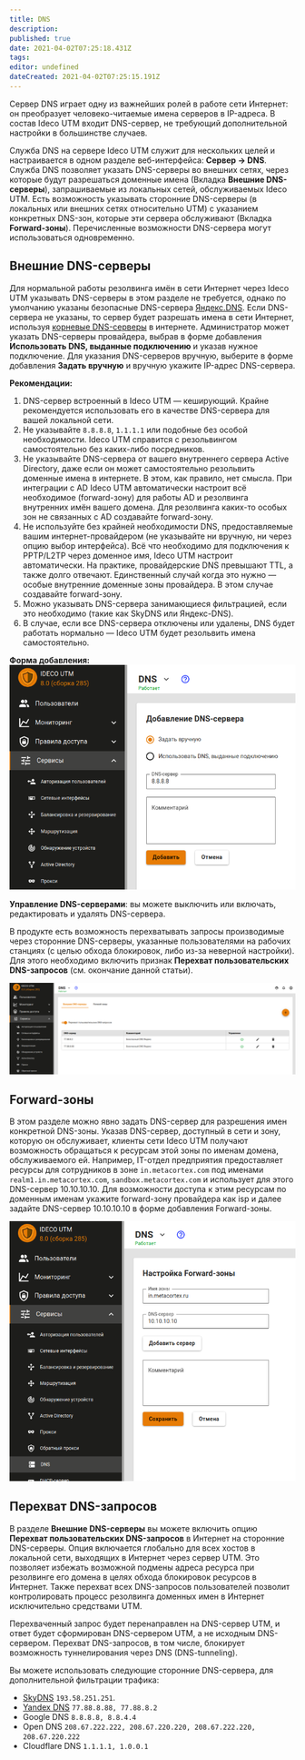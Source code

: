 ```yaml
---
title: DNS
description: 
published: true
date: 2021-04-02T07:25:18.431Z
tags: 
editor: undefined
dateCreated: 2021-04-02T07:25:15.191Z
---
```


Сервер DNS играет одну из важнейших ролей в работе сети Интернет: он преобразует человеко-читаемые имена серверов в IP-адреса. В состав Ideco UTM входит DNS-сервер, не требующий дополнительной настройки в большинстве случаев.

Служба DNS на сервере Ideco UTM служит для нескольких целей и настраивается в одном разделе веб-интерфейса: **Сервер -> DNS**. Служба DNS позволяет указать DNS-серверы во внешних сетях, через которые будут разрешаться доменные имена (Вкладка **Внешние DNS-серверы**), запрашиваемые из локальных сетей, обслуживаемых Ideco UTM. Есть возможность указывать сторонние DNS-серверы (в локальных или внешних сетях относительно UTM) с указанием конкретных DNS-зон, которые эти сервера обслуживают (Вкладка **Forward-зоны**). Перечисленные возможности DNS-сервера могут использоваться одновременно.

## Внешние DNS-серверы

Для нормальной работы резолвинга имён в сети Интернет через Ideco UTM указывать DNS-серверы в этом разделе не требуется, однако по умолчанию указаны безопасные DNS-сервера [Яндекс.DNS](https://dns.yandex.ru/). Если DNS-сервера не указаны, то сервер будет разрешать имена в сети Интернет, используя [корневые DNS-серверы](https://ru.wikipedia.org/wiki/%D0%9A%D0%BE%D1%80%D0%BD%D0%B5%D0%B2%D1%8B%D0%B5_%D1%81%D0%B5%D1%80%D0%B2%D0%B5%D1%80%D1%8B_DNS) в интернете. Администратор может указать DNS-серверы провайдера, выбрав в форме добавления **Использовать DNS, выданные подключению** и указав нужное подключение. Для указания DNS-серверов вручную, выберите в форме добавления **Задать вручную** и вручную укажите IP-адрес DNS-сервера.

**Рекомендации:**
1. DNS-сервер встроенный в Ideco UTM &mdash; кеширующий. Крайне рекомендуется использовать его в качестве DNS-сервера для вашей локальной сети.
2. Не указывайте `8.8.8.8`, `1.1.1.1` или подобные без особой необходимости. Ideco UTM справится с резольвингом самостоятельно без каких-либо посредников.
3. Не указывайте DNS-сервера от вашего внутреннего сервера Active Directory, даже если он может самостоятельно резольвить доменные имена в интернете. В этом, как правило, нет смысла. При интеграции с AD Ideco UTM автоматически настроит всё необходимое (forward-зону) для работы AD и резолвинга внутренних имён вашего домена. Для резолвинга каких-то особых зон не связанных с AD создавайте forward-зону.
4. Не используйте без крайней необходимости DNS, предоставляемые вашим интернет-провайдером (не указывайте ни вручную, ни через опцию выбор интерфейса). Всё что необходимо для подключения к PPTP/L2TP через доменное имя, Ideco UTM настроит автоматически. На практике, провайдерские DNS превышают TTL, а также долго отвечают. Единственный случай когда это нужно &mdash; особые внутренние доменные зоны провайдера. В этом случае создавайте forward-зону.
5. Можно указывать DNS-сервера занимающиеся фильтрацией, если это необходимо (такие как SkyDNS или Яндекс-DNS).
6. В случае, если все DNS-сервера отключены или удалены, DNS будет работать нормально &mdash; Ideco UTM будет резольвить имена самостоятельно.

**Форма добавления:**
![dns_form.png](/dns_form.png)

**Управление DNS-серверами**: вы можете выключить или включать, редактировать и удалять DNS-сервера.

В продукте есть возможность перехватывать запросы производимые через сторонние DNS-серверы, указанные пользователями на рабочих станциях (с целью обхода блокировок, либо из-за неверной настройки). Для этого необходимо включить признак **Перехват пользовательских DNS-запросов** (см. окончание данной статьи).

![dns_table.png](/dns_table.png)


## Forward-зоны

В этом разделе можно явно задать DNS-сервер для разрешения имен конкретной DNS-зоны. Указав DNS-сервер, доступный в сети и зону, которую он обслуживает, клиенты сети Ideco UTM получают возможность обращаться к ресурсам этой зоны по именам домена, обслуживаемого ей. Например, IT-отдел предприятия предоставляет ресурсы для сотрудников в зоне `in.metacortex.com` под именами `realm1.in.metacortex.com`, `sandbox.metacortex.com` и использует для этого DNS-сервер 10.10.10.10. Для возможности доступа к этим ресурсам по доменным именам укажите forward-зону провайдера как isp и далее задайте DNS-сервер 10.10.10.10 в форме добавления Forward-зоны.

![forward_zone_form.png](/forward_zone_form.png)

## Перехват DNS-запросов

В разделе **Внешние DNS-серверы** вы можете включить опцию **Перехват пользовательских DNS-запросов** в Интернет на сторонние DNS-серверы. Опция включается глобально для всех хостов в локальной сети, выходящих в Интернет через сервер UTM. Это позволяет избежать возможной подмены адреса ресурса при резолвинге его домена в целях обхода блокировок ресурсов в Интернет. Также перехват всех DNS-запросов пользователей позволит контролировать процесс резолвинга доменных имен в Интернет исключительно средствами UTM.

Перехваченный запрос будет перенаправлен на DNS-сервер UTM, и ответ будет сформирован DNS-сервером UTM, а не исходным DNS-сервером. Перехват DNS-запросов, в том числе, блокирует возможность туннелирования через DNS (DNS-tunneling).

Вы можете использовать следующие сторонние DNS-сервера, для дополнительной фильтрации трафика:

- [SkyDNS](https://www.skydns.ru/) `193.58.251.251`.
- [Yandex DNS](https://dns.yandex.ru/) `77.88.8.88, 77.88.8.2`
- Google DNS `8.8.8.8, 8.8.4.4`
- Open DNS `208.67.222.222, 208.67.220.220, 208.67.222.220, 208.67.220.222`
- Cloudflare DNS `1.1.1.1, 1.0.0.1`